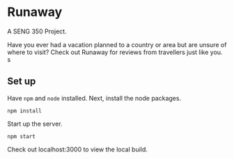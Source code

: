 # Runaway

A SENG 350 Project.

Have you ever had a vacation planned to a country or area but are unsure of where to visit? Check out Runaway for reviews from travellers just like you. s

## Set up

Have ```npm``` and ```node``` installed. Next, install the node packages.

```npm install```

Start up the server.

```npm start```

Check out localhost:3000 to view the local build.
